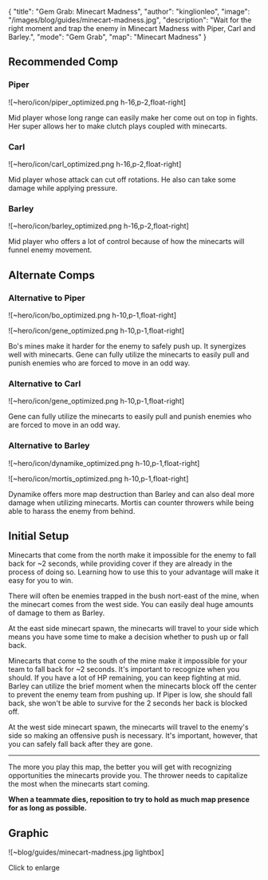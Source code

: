 { "title": "Gem Grab: Minecart Madness", "author": "kinglionleo", "image": "/images/blog/guides/minecart-madness.jpg", "description": "Wait for the right moment and trap the enemy in Minecart Madness with Piper, Carl and Barley.", "mode": "Gem Grab", "map": "Minecart Madness" }

Recommended Comp
---

### Piper

![~hero/icon/piper_optimized.png h-16,p-2,float-right] 

Mid player whose long range can easily make her come out on top in fights. Her super allows her to make clutch plays coupled with minecarts.

### Carl

![~hero/icon/carl_optimized.png h-16,p-2,float-right]

Mid player whose attack can cut off rotations. He also can take some damage while applying pressure.

### Barley

![~hero/icon/barley_optimized.png h-16,p-2,float-right]

Mid player who offers a lot of control because of how the minecarts will funnel enemy movement.

Alternate Comps
---

### Alternative to Piper

![~hero/icon/bo_optimized.png h-10,p-1,float-right]

![~hero/icon/gene_optimized.png h-10,p-1,float-right]

Bo's mines make it harder for the enemy to safely push up. It synergizes well with minecarts.
Gene can fully utilize the minecarts to easily pull and punish enemies who are forced to move in an odd way.

### Alternative to Carl

![~hero/icon/gene_optimized.png h-10,p-1,float-right]

Gene can fully utilize the minecarts to easily pull and punish enemies who are forced to move in an odd way.

### Alternative to Barley

![~hero/icon/dynamike_optimized.png h-10,p-1,float-right]

![~hero/icon/mortis_optimized.png h-10,p-1,float-right]

Dynamike offers more map destruction than Barley and can also deal more damage when utilizing minecarts.
Mortis can counter throwers while being able to harass the enemy from behind.

Initial Setup
---

Minecarts that come from the north make it impossible for the enemy to fall back for ~2 seconds, while providing cover if they are already in the process of doing so. Learning how to use this to your advantage will make it easy for you to win.

There will often be enemies trapped in the bush nort-east of the mine, when the minecart comes from the west side. You can easily deal huge amounts of damage to them as Barley.

At the east side minecart spawn, the minecarts will travel to your side which means you have some time to make a decision whether to push up or fall back.

Minecarts that come to the south of the mine make it impossible for your team to fall back for ~2 seconds. It's important to recognize when you should. If you have a lot of HP remaining, you can keep fighting at mid. Barley can utilize the brief moment when the minecarts block off the center to prevent the enemy team from pushing up. If Piper is low, she should fall back, she won't be able to survive for the 2 seconds her back is blocked off.

At the west side minecart spawn, the minecarts will travel to the enemy's side so making an offensive push is necessary. It's important, however, that you can safely fall back after they are gone.

---

The more you play this map, the better you will get with recognizing opportunities the minecarts provide you. The thrower needs to capitalize the most when the minecarts start coming.

**When a teammate dies, reposition to try to hold as much map presence for as long as possible.**

Graphic
---

![~blog/guides/minecart-madness.jpg lightbox]

Click to enlarge
